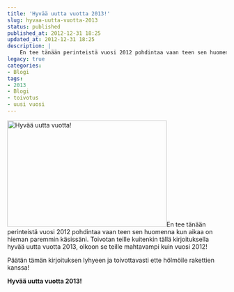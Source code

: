```yaml
---
title: 'Hyvää uutta vuotta 2013!'
slug: hyvaa-uutta-vuotta-2013
status: published
published_at: 2012-12-31 18:25
updated_at: 2012-12-31 18:25
description: |
    En tee tänään perinteistä vuosi 2012 pohdintaa vaan teen sen huomenna kun aikaa on hieman paremmin käsissäni. Toivotan teille kuitenkin tällä kirjoituksella hyvää uutta vuotta 2013, olkoon se teille mahtavampi kuin vuosi 2012! Päätän tämän kirjoituksen lyhyeen ja toivottavasti ette hölmöile rakettien kanssa! Hyvää uutta vuotta 2013!
legacy: true
categories:
- Blogi
tags:
- 2013
- Blogi
- toivotus
- uusi vuosi
---
```


<p><a href="https://cdn.markokaartinen.net/uploads/2012/12/uv2011.jpg"><img loading="lazy" decoding="async" class="alignright  wp-image-3735" alt="Hyvää uutta vuotta!" src="https://cdn.markokaartinen.net/uploads/2012/12/uv2011-610x406.jpg" width="366" height="244" /></a>En tee tänään perinteistä vuosi 2012 pohdintaa vaan teen sen huomenna kun aikaa on hieman paremmin käsissäni. Toivotan teille kuitenkin tällä kirjoituksella hyvää uutta vuotta 2013, olkoon se teille mahtavampi kuin vuosi 2012!</p>
<p>Päätän tämän kirjoituksen lyhyeen ja toivottavasti ette hölmöile rakettien kanssa!</p>
<p><strong>Hyvää uutta vuotta 2013!</strong></p>